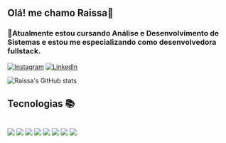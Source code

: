 ## Olá! me chamo Raissa👋
### 🔹Atualmente estou cursando Análise e Desenvolvimento de Sistemas e estou me especializando como desenvolvedora fullstack.
[![Instagram](https://img.shields.io/badge/Instagram-E4405F?style=for-the-badge&logo=instagram&logoColor=white)](https://www.instagram.com/rajssq/)
[![LinkedIn](https://img.shields.io/badge/linkedin-%230077B5.svg?style=for-the-badge&logo=linkedin&logoColor=white)](https://www.linkedin.com/in/raissanazaré)

![Raissa's GitHub stats](https://github-readme-stats.vercel.app/api?username=rajssq&show_icons=true&theme=tokyonight)

## Tecnologias 📚

<div style="display: inline_block"><br/>
    <img src="https://img.shields.io/badge/HTML5-E34F26?style=for-the-badge&logo=html5&logoColor=white">
    <img src="https://img.shields.io/badge/CSS3-1572B6?style=for-the-badge&logo=css3&logoColor=white">
    <img src="https://img.shields.io/badge/JavaScript-F7DF1E?style=for-the-badge&logo=javascript&logoColor=black">
    <img src="https://img.shields.io/badge/TypeScript-007ACC?style=for-the-badge&logo=typescript&logoColor=white">
    <img src="https://img.shields.io/badge/React-20232A?style=for-the-badge&logo=react&logoColor=61DAFB">
    <img src="https://img.shields.io/badge/Next-black?style=for-the-badge&logo=next.js&logoColor=white">
    <img src="https://img.shields.io/badge/Node.js-43853D?style=for-the-badge&logo=node.js&logoColor=white">
    <img src="https://img.shields.io/badge/Electron-191970?style=for-the-badge&logo=Electron&logoColor=white">
</div>


<!-- Proudly created with GPRM ( https://gprm.itsvg.in ) -->
